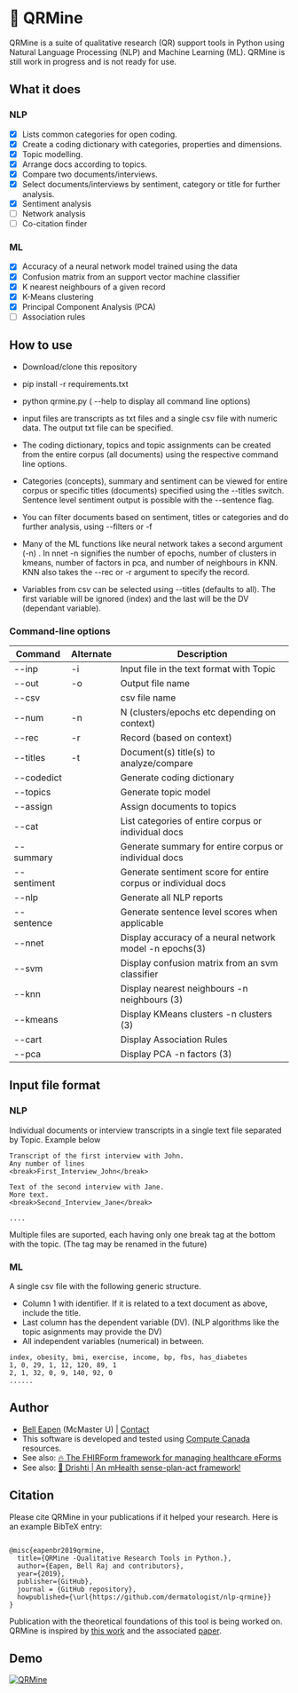 # :flashlight: QRMine

QRMine is a suite of qualitative research (QR) support tools in Python using Natural Language Processing (NLP) and Machine Learning (ML). QRMine is still work in progress and is not ready for use.

## What it does

### NLP
* [x] Lists common categories for open coding.
* [x] Create a coding dictionary with categories, properties and dimensions.
* [x] Topic modelling.
* [x] Arrange docs according to topics.
* [x] Compare two documents/interviews.
* [x] Select documents/interviews by sentiment, category or title for further analysis.
* [x] Sentiment analysis
* [ ] Network analysis
* [ ] Co-citation finder

### ML
* [x] Accuracy of a neural network model trained using the data
* [x] Confusion matrix from an support vector machine classifier
* [x] K nearest neighbours of a given record
* [x] K-Means clustering
* [x] Principal Component Analysis (PCA)
* [ ] Association rules

## How to use

* Download/clone this repository
* pip install -r requirements.txt
* python qrmine.py ( --help to display all command line options)
* input files are transcripts as txt files and a single csv file with numeric data. The output txt file can be specified.

* The coding dictionary, topics and topic assignments can be created from the  entire corpus (all documents) using the respective command line options.

* Categories (concepts), summary and sentiment can be viewed for entire corpus or specific titles (documents) specified using the --titles switch. Sentence level sentiment output is possible with the --sentence flag.

* You can filter documents based on sentiment, titles or categories and do further analysis, using --filters or -f

* Many of the ML functions like neural network takes a second argument (-n) . In nnet -n signifies the number of epochs, number of clusters in kmeans, number of factors in pca, and number of neighbours in KNN. KNN also takes the --rec or -r argument to specify the record.

* Variables from csv can be selected using --titles (defaults to all). The first variable will be ignored (index) and the last will be the DV (dependant variable). 


### Command-line options

| Command | Alternate | Description |
| --- | --- | --- |
| --inp | -i | Input file in the text format with <break> Topic </break> |
| --out | -o | Output file name |
| --csv |   | csv file name |
| --num | -n  | N (clusters/epochs etc depending on context) |
| --rec | -r  | Record (based on context) |
| --titles | -t | Document(s) title(s) to analyze/compare |
| --codedict |   | Generate coding dictionary |
| --topics |   | Generate topic model |
| --assign |   | Assign documents to topics |
| --cat |   | List categories of entire corpus or individual docs |
| --summary |   | Generate summary for entire corpus or individual docs |
| --sentiment |   | Generate sentiment score for entire corpus or individual docs |
| --nlp |   | Generate all NLP reports |
| --sentence |   | Generate sentence level scores when applicable |
| --nnet |   | Display accuracy of a neural network model -n epochs(3)|
| --svm |   | Display confusion matrix from an svm classifier |
| --knn |   | Display nearest neighbours -n neighbours (3)|
| --kmeans |   | Display KMeans clusters -n clusters (3)|
| --cart |   | Display Association Rules |
| --pca |   | Display PCA -n factors (3)|


## Input file format

### NLP
Individual documents or interview transcripts in a single text file separated by <break>Topic</break>. Example below

```
Transcript of the first interview with John.
Any number of lines
<break>First_Interview_John</break>

Text of the second interview with Jane.
More text.
<break>Second_Interview_Jane</break>

....
```

Multiple files are suported, each having only one break tag at the bottom with the topic.
(The tag may be renamed in the future)

### ML

A single csv file with the following generic structure.

* Column 1 with identifier. If it is related to a text document as above, include the title.
* Last column has the dependent variable (DV). (NLP algorithms like the topic asignments may provide the DV)
* All independent variables (numerical) in between.

```
index, obesity, bmi, exercise, income, bp, fbs, has_diabetes
1, 0, 29, 1, 12, 120, 89, 1
2, 1, 32, 0, 9, 140, 92, 0
......

```

## Author

* [Bell Eapen](https://nuchange.ca) (McMaster U) |  [Contact](https://nuchange.ca/contact)
* This software is developed and tested using [Compute Canada](http://www.computecanada.ca) resources.
* See also:  [:fire: The FHIRForm framework for managing healthcare eForms](https://github.com/E-Health/fhirform)
* See also: [:eyes: Drishti | An mHealth sense-plan-act framework!](https://github.com/E-Health/drishti)

## Citation

Please cite QRMine in your publications if it helped your research. Here
is an example BibTeX entry:

```

@misc{eapenbr2019qrmine,
  title={QRMine -Qualitative Research Tools in Python.},
  author={Eapen, Bell Raj and contributors},
  year={2019},
  publisher={GitHub},
  journal = {GitHub repository},
  howpublished={\url{https://github.com/dermatologist/nlp-qrmine}}
}

```

Publication with the theoretical foundations of this tool is being worked on. QRMine is inspired by [this work](https://github.com/lknelson/computational-grounded-theory) and the associated [paper](https://journals.sagepub.com/doi/abs/10.1177/0049124117729703).


## Demo

[![QRMine](https://raw.github.com/dermatologist/nlp-qrmine/develop/notes/qrmine.gif)](http://nuchange.ca)
